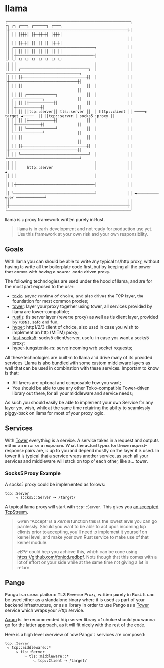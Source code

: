 # llama

```
┌────────────────────────────────────────────────────────┐                                ┌┐ ┌┐ ┌───┐ ┌──────┐ ┌───┐
│┼──────────────────────────────────────────────────────┼│                                ││ ││ │┼┼┼│ │┼─┼┼─┼│ │┼┼┼│
││                                                      ││                                ││ ││ │┼─┼│ ││ ││ ││ │┼─┼│
││ ┌─────────────────────────────────────┐              ││                                ││ ││ ││ ││ ││ ││ ││ ││ ││
││ │┼───────────────────────────────────┼│              ││                                └┘ └┘ └┘ └┘ └┘ └┘ └┘ └┘ └┘
││ ││                                   ││              ││
││ ││ ┌───────────────────────────────┐ ││              ││                       ┌─────────────────────────────────┐
││ ││ │┼─────────────────────────────┼│ ││              ││                       │┼───────────────────────────────┼│
││ ││ ││                             ││ ││              ││                       ││                               ││
││ ││ ││ ┌─────────────┐             ││ ││              ││                       ││ ┌─────────────┐               ││
││ ││ ││ │┼───────────┼│             ││ ││              ││                       ││ │┼───────────┼│               ││
││ ││ ││ ││tcp::server││ tls::server ││ ││ http::client ││ ─────► target ◄─────  ││ ││tcp::server││ socks5::proxy ││
││ ││ ││ │┼───────────┼│             ││ ││              ││                       ││ │┼───────────┼│               ││
││ ││ ││ └─────────────┘             ││ ││              ││                       ││ └─────────────┘               ││
││ ││ ││                             ││ ││              ││                       ││                               ││
││ ││ │┼─────────────────────────────┼│ ││              ││                       │┼───────────────────────────────┼│
││ ││ └───────────────────────────────┘ ││              ││                       └─────────────────────────────────┘
││ ││                                   ││              ││
││ ││     http::server                  ││              ││                               ▲
││ ││                                   ││              ││                               │
││ │┼───────────────────────────────────┼│              ││                               │
││ └─────────────────────────────────────┘              ││ ◄────────── user ─────────────┘
││                                                      ││
│┼──────────────────────────────────────────────────────┼│
└────────────────────────────────────────────────────────┘
```

llama is a proxy framework written purely in Rust.

> llama is in early development and not ready for production use yet.
> Use this framework at your own risk and your own responsibility.

## Goals

With llama you can should be able to write any typical tls/http proxy,
without having to write all the boilerplate code first,
but by keeping all the power that comes with having a source-code driven proxy.

The following technologies are used under the hood of llama,
and are for the most part exposed to the user:

- [tokio][tokio]: async runtime of choice, and also drives the TCP layer, the foundation for most common proxies;
- [tower][tower]: layer your proxy together using tower, all services provided by llama are tower-compatible;
- [rustls][rustls]: tls server layer (reverse proxy) as well as tls client layer, provided by _rustls_, safe and fun;
- [hyper][hyper]: http1/2/3 client of choice, also used in case you wish to implement an http (MITM) proxy;
- [fast-socks5][socks5]: socks5 client/server, useful in case you want a socks5 proxy;
- [hyper-tungstenite-rs][ws]: serve incoming web socket requests;

[tokio]: https://tokio.rs
[tower]: https://github.com/tower-rs/tower
[rustls]: https://github.com/rustls/rustls
[hyper]: https://hyper.rs
[socks5]: https://github.com/dizda/fast-socks5
[ws]: https://github.com/de-vri-es/hyper-tungstenite-rs

All these technologies are built-in to llama and drive many of its provided services.
Llama is also bundled with some custom middleware layers as well that can be used in combination with
these services. Important to know is that:

- All layers are optional and composable how you want;
- You should be able to use any other Tokio-compatible Tower-driven library out there, for all your middleware and service needs;

As such you should easily be able to implement your own Service for any layer you wish,
while at the same time retaining the ability to seamlessly piggy-back on llama for most of your proxy logic.

## Services

With [Tower][tower] everything is a service. A service takes in a request and outputs either an error or a response.
What the actual types for these request-response pairs are, is up to you and depend mostly on the layer it is used.
In tower it is typical that a service wraps another service, as such all your services and middleware will stack on top of each other,
like a... _tower_.

### Socks5 Proxy Example

A socks5 proxy could be implemented as follows:

```
tcp::Server
     ⤷ socks5::Server ⭢ /target/
```

A typical llama proxy will start with `tcp::Server`.
This gives you [an accepted TcpStream](https://docs.rs/tokio/latest/tokio/net/struct.TcpStream.html).

> Given "Accept" is a _kernel_ function this is the lowest level you can go painlessly.
> Should you want to be able to act upon incoming tcp clients prior to accepting,
> you'll need to implement it yourself on kernel level, and make your own Rust service
> to make use of that kernel module.
>
> _eBPF_ could help you achieve this, which can be done
> using https://github.com/foniod/redbpf. Note though that this comes
> with a lot of effort on your side while at the same time not giving a lot in return.

## Pango

Pango is a cross platform TLS Reverse Proxy, written purely in Rust.
It can be used either as a standalone binary where it is used as part of your backend infrastructure,
or as a library in order to use Pango as a [Tower][tower] service which wraps your _Http_ service.

[Axum](https://github.com/tokio-rs/axum) is the recommended http server library of choice
should you wanna go for the latter approach, as it will fit nicely with the rest of the code.

Here is a high level overview of how Pango's services are composed:

```
tcp::Server
 ⤷ tcp::middleware::*
     ⤷ tls::Server
         ⤷ tls::middleware::*
             ⤷ tcp::Client ⭢ /target/
```
